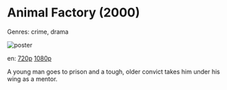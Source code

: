 # Animal Factory (2000)

Genres: crime, drama

![poster](http://image.tmdb.org/t/p/w500/ddzkzHPQIfKYF4gJD3sAFYaRltC.jpg)

en:
  [720p](magnet:?xt=urn:btih:3C3C57A8B55F02C75C3A22D84AA0B10C79E45BE5&tr=udp://glotorrents.pw:6969/announce&tr=udp://tracker.opentrackr.org:1337/announce&tr=udp://torrent.gresille.org:80/announce&tr=udp://tracker.openbittorrent.com:80&tr=udp://tracker.coppersurfer.tk:6969&tr=udp://tracker.leechers-paradise.org:6969&tr=udp://p4p.arenabg.ch:1337&tr=udp://tracker.internetwarriors.net:1337)
  [1080p](magnet:?xt=urn:btih:709A4A5D45389461D5BC50C0CFD7E585C4544674&tr=udp://glotorrents.pw:6969/announce&tr=udp://tracker.opentrackr.org:1337/announce&tr=udp://torrent.gresille.org:80/announce&tr=udp://tracker.openbittorrent.com:80&tr=udp://tracker.coppersurfer.tk:6969&tr=udp://tracker.leechers-paradise.org:6969&tr=udp://p4p.arenabg.ch:1337&tr=udp://tracker.internetwarriors.net:1337)
  


A young man goes to prison and a tough, older convict takes him under his wing as a mentor.